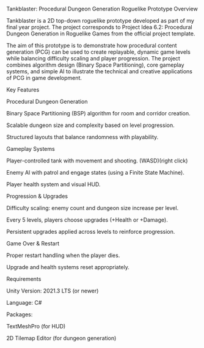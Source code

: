 Tankblaster: Procedural Dungeon Generation Roguelike Prototype
Overview

Tankblaster is a 2D top-down roguelike prototype developed as part of my final year project.
The project corresponds to Project Idea 6.2: Procedural Dungeon Generation in Roguelike Games from the official project template.

The aim of this prototype is to demonstrate how procedural content generation (PCG) can be used to create replayable, dynamic game levels while balancing difficulty scaling and player progression. The project combines algorithm design (Binary Space Partitioning), core gameplay systems, and simple AI to illustrate the technical and creative applications of PCG in game development.

Key Features

Procedural Dungeon Generation

Binary Space Partitioning (BSP) algorithm for room and corridor creation.

Scalable dungeon size and complexity based on level progression.

Structured layouts that balance randomness with playability.

Gameplay Systems

Player-controlled tank with movement and shooting. (WASD)(right click)

Enemy AI with patrol and engage states (using a Finite State Machine).

Player health system and visual HUD.

Progression & Upgrades

Difficulty scaling: enemy count and dungeon size increase per level.

Every 5 levels, players choose upgrades (+Health or +Damage).

Persistent upgrades applied across levels to reinforce progression.

Game Over & Restart

Proper restart handling when the player dies.

Upgrade and health systems reset appropriately.

Requirements

Unity Version: 2021.3 LTS (or newer)

Language: C#

Packages:

TextMeshPro (for HUD)

2D Tilemap Editor (for dungeon generation)

